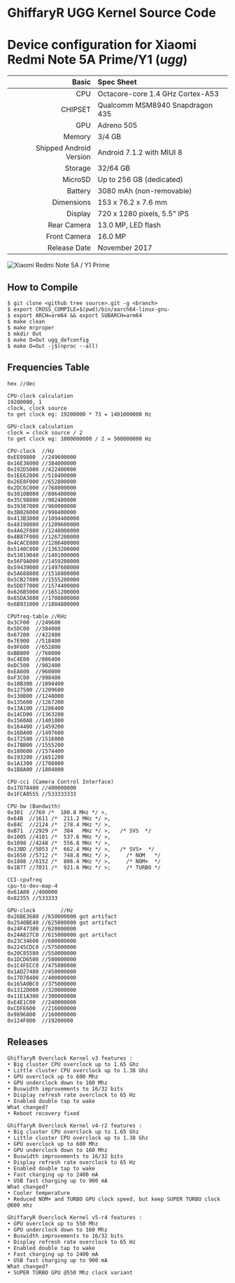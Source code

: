 # GhiffaryR UGG Kernel Source Code

Device configuration for Xiaomi Redmi Note 5A Prime/Y1 (_ugg_)
=====================================================

Basic   | Spec Sheet
-------:|:-------------------------
CPU     | Octacore-core 1.4 GHz Cortex-A53
CHIPSET | Qualcomm MSM8940 Snapdragon 435
GPU     | Adreno 505
Memory  | 3/4 GB
Shipped Android Version | Android 7.1.2 with MIUI 8
Storage | 32/64 GB
MicroSD | Up to 256 GB (dedicated)
Battery | 3080 mAh (non-removable)
Dimensions | 153 x 76.2 x 7.6 mm
Display | 720 x 1280 pixels, 5.5" IPS
Rear Camera  | 13.0 MP, LED flash
Front Camera | 16.0 MP
Release Date | November 2017

![Xiaomi Redmi Note 5A / Y1 Prime](https://fdn2.gsmarena.com/vv/pics/xiaomi/xiaomi-redmi-note-5a-1.jpg "Xiaomi Redmi Note 5A/Y1 Prime")

## How to Compile
```
$ git clone <github tree source>.git -g <branch>
$ export CROSS_COMPILE=$(pwd)/bin/aarch64-linux-gnu-
$ export ARCH=arm64 && export SUBARCH=arm64
$ make clean
$ make mrproper
$ mkdir Out
$ make O=Out ugg_defconfig
$ make O=Out -j$(nproc --all)
```

## Frequencies Table
```
hex //dec

CPU-clock calculation
19200000, 1
clock, clock source
to get clock eg: 19200000 * 73 = 1401000000 Hz

GPU-clock calculation
clock = clock source / 2
to get clock eg: 1000000000 / 2 = 500000000 Hz

CPU-clock  //Hz
0xEE09800  //249600000
0x16E36000 //384000000
0x192D5000 //422400000
0x1EE62800 //518400000
0x26E8F000 //652800000
0x2DC6C000 //768000000
0x3010B000 //806400000
0x35C98800 //902400000
0x39387000 //960000000
0x3B826000 //998400000
0x413B3800 //1094400000
0x48190800 //1209600000
0x4A62F800 //1248000000
0x4B87F000 //1267200000
0x4CACE800 //1286400000
0x5140C800 //1363200000
0x53819040 //1401000000
0x56F9A000 //1459200000
0x59439000 //1497600000
0x5A688800 //1516800000
0x5CB27800 //1555200000
0x5DD77000 //1574400000
0x626B5000 //1651200000
0x65DA3800 //1708800000
0x6B931000 //1804800000

CPUfreq-table //KHz
0x3CF00  //249600
0x5DC00  //384000
0x67200  //422400
0x7E900  //518400
0x9F600  //652800
0xBB800  //768000
0xC4E00  //806400
0xDC500  //902400
0xEA600  //960000
0xF3C00  //998400
0x10B300 //1094400
0x127500 //1209600
0x130B00 //1248000
0x135600 //1267200
0x13A100 //1286400
0x14CD00 //1363200
0x1560A8 //1401000
0x164400 //1459200
0x16DA00 //1497600
0x172500 //1516800
0x17BB00 //1555200
0x180600 //1574400
0x193200 //1651200
0x1A1300 //1708800
0x1B8A00 //1804800

CPU-cci (Camera Control Interface)
0x17D78400 //400000000
0x1FCA0555 //533333333

CPU-bw (Bandwith)
0x301  //769 /*  100.8 MHz */ >,
0x64B  //1611 /*  211.2 MHz */ >,
0x84C  //2124 /*  278.4 MHz */ >,
0xB71  //2929 /*  384   MHz */ >,	/* SVS	*/
0x1005 //4101 /*  537.6 MHz */ >,
0x1098 //4248 /*  556.8 MHz */ >,
0x13BD //5053 /*  662.4 MHz */ >,	/* SVS+	 */
0x1650 //5712 /*  748.8 MHz */ >,     /* NOM   */
0x1808 //6152 /*  806.4 MHz */ >,     /* NOM+  */
0x1B77 //7031 /*  921.6 MHz */ >;     /* TURBO */

CCI-cpufreq
cpu-to-dev-map-4
0x61A80 //400000
0x82355 //533333

GPU-clock        //Hz
0x26BE3680 //650000000 got artifact
0x2540BE40 //625000000 got artifact
0x24F47300 //620000000
0x24A827C0 //615000000 got artifact
0x23C34600 //600000000
0x2245CDC0 //575000000
0x20C85580 //550000000
0x1DCD6500 //500000000
0x1C4FECC0 //475000000
0x1AD27480 //450000000
0x17D78400 //400000000
0x165A0BC0 //375000000
0x1312D000 //320000000
0x11E1A300 //300000000
0xE4E1C00  //240000000
0xCDFE600  //216000000
0x9896800  //160000000
0x124F800  //19200000
```

## Releases
```
GhiffaryR Overclock Kernel v3 features :
• Big cluster CPU overclock up to 1.65 Ghz
• Little cluster CPU overclock up to 1.38 Ghz
• GPU overclock up to 600 Mhz
• GPU underclock down to 160 Mhz
• Buswidth improvements to 16/32 bits
• Display refresh rate overclock to 65 Hz
• Enabled double tap to wake
What changed?
• Reboot recovery fixed

GhiffaryR Overclock Kernel v4-r2 features :
• Big cluster CPU overclock up to 1.65 Ghz
• Little cluster CPU overclock up to 1.38 Ghz
• GPU overclock up to 600 Mhz
• GPU underclock down to 160 Mhz
• Buswidth improvements to 16/32 bits
• Display refresh rate overclock to 65 Hz
• Enabled double tap to wake
• Fast charging up to 2400 mA
• USB fast charging up to 900 mA
What changed?
• Cooler temperature
• Reduced NOM+ and TURBO GPU clock speed, but keep SUPER TURBO clock @600 mhz

GhiffaryR Overclock Kernel v5-r4 features :
• GPU overclock up to 550 Mhz
• GPU underclock down to 160 Mhz
• Buswidth improvements to 16/32 bits
• Display refresh rate overclock to 65 Hz
• Enabled double tap to wake
• Fast charging up to 2400 mA
• USB fast charging up to 900 mA
What changed?
• SUPER TURBO GPU @550 Mhz clock variant
```